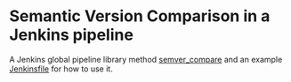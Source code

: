 # Semantic Version Comparison in a Jenkins pipeline

A Jenkins global pipeline library method [semver_compare](vars/semver_compare.groovy) and an example [Jenkinsfile](Jenkinsfile) for how to use it.
